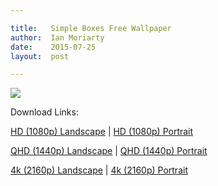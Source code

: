 ```yaml
---

title:   Simple Boxes Free Wallpaper
author:  Ian Moriarty  
date:    2015-07-25
layout:  post

---
```


<img class="img-responsive" src="/img/wallpapers/simple-boxes-hd-1920x1080.png">

Download Links:

[HD (1080p) Landscape](/img/wallpapers/simple-boxes-hd-1920x1080.png) |
[HD (1080p) Portrait](/img/wallpapers/simple-boxes-hd-1080x1920.png)


[QHD (1440p) Landscape](/img/wallpapers/simple-boxes-qhd-2560x1440.png) |
[QHD (1440p) Portrait](/img/wallpapers/simple-boxes-qhd-1440x2560.png)


[4k (2160p) Landscape](/img/wallpapers/simple-boxes-4k-3840x2160.png) |
[4k (2160p) Portrait](/img/wallpapers/simple-boxes-4k-2160x3840.png)
